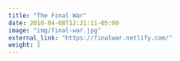 ```yaml
---
title: "The Final War"
date: 2018-04-08T12:21:11-05:00
image: "img/final-war.jpg"
external_link: "https://finalwar.netlify.com/"
weight: 1
---
```

